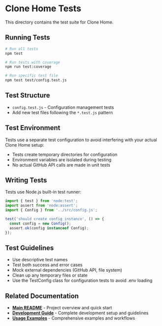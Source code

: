 # Clone Home Tests

This directory contains the test suite for Clone Home.

## Running Tests

```bash
# Run all tests
npm test

# Run tests with coverage
npm run test:coverage

# Run specific test file
npm test test/config.test.js
```

## Test Structure

- `config.test.js` - Configuration management tests
- Add new test files following the `*.test.js` pattern

## Test Environment

Tests use a separate test configuration to avoid interfering with your actual Clone Home setup:

- Tests create temporary directories for configuration
- Environment variables are isolated during testing
- No actual GitHub API calls are made in unit tests

## Writing Tests

Tests use Node.js built-in test runner:

```javascript
import { test } from 'node:test';
import assert from 'node:assert';
import { Config } from '../src/config.js';

test('should create config instance', () => {
  const config = new Config();
  assert.ok(config instanceof Config);
});
```

## Test Guidelines

- Use descriptive test names
- Test both success and error cases
- Mock external dependencies (GitHub API, file system)
- Clean up any temporary files or state
- Use the TestConfig class for configuration tests to avoid .env loading

## Related Documentation

- **[Main README](../README.md)** - Project overview and quick start
- **[Development Guide](../docs/development.md)** - Complete development setup and guidelines
- **[Usage Examples](../examples/README.md)** - Comprehensive examples and workflows
